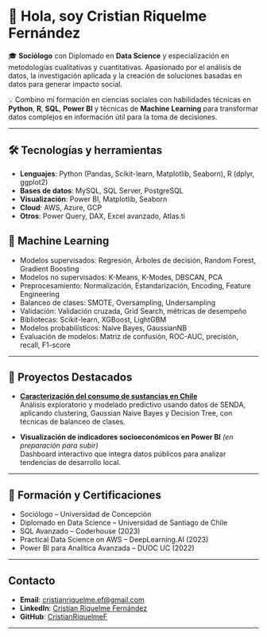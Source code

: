 # 👋 Hola, soy Cristian Riquelme Fernández

🎓 **Sociólogo** con Diplomado en **Data Science** y especialización en metodologías cualitativas y cuantitativas. Apasionado por el análisis de datos, la investigación aplicada y la creación de soluciones basadas en datos para generar impacto social.

💡 Combino mi formación en ciencias sociales con habilidades técnicas en **Python**, **R**, **SQL**, **Power BI** y técnicas de **Machine Learning** para transformar datos complejos en información útil para la toma de decisiones.

---

## 🛠️ Tecnologías y herramientas

- **Lenguajes**: Python (Pandas, Scikit-learn, Matplotlib, Seaborn), R (dplyr, ggplot2)
- **Bases de datos**: MySQL, SQL Server, PostgreSQL
- **Visualización**: Power BI, Matplotlib, Seaborn
- **Cloud**: AWS, Azure, GCP
- **Otros**: Power Query, DAX, Excel avanzado, Atlas.ti
  
## 🤖 Machine Learning
- Modelos supervisados: Regresión, Árboles de decisión, Random Forest, Gradient Boosting
- Modelos no supervisados: K-Means, K-Modes, DBSCAN, PCA
- Preprocesamiento: Normalización, Estandarización, Encoding, Feature Engineering
- Balanceo de clases: SMOTE, Oversampling, Undersampling
- Validación: Validación cruzada, Grid Search, métricas de desempeño
- Bibliotecas: Scikit-learn, XGBoost, LightGBM
- Modelos probabilísticos: Naive Bayes, GaussianNB
- Evaluación de modelos: Matriz de confusión, ROC-AUC, precisión, recall, F1-score

---

## 📌 Proyectos Destacados

- **[Caracterización del consumo de sustancias en Chile](https://github.com/CristianRiquelmeF/Ciencia-de-datos/tree/main/Proyecto-diploma)**  
  Análisis exploratorio y modelado predictivo usando datos de SENDA, aplicando clustering, Gaussian Naive Bayes y Decision Tree, con técnicas de balanceo de clases.

- **Visualización de indicadores socioeconómicos en Power BI** *(en preparación para subir)*  
  Dashboard interactivo que integra datos públicos para analizar tendencias de desarrollo local.

---

## 📜 Formación y Certificaciones

-  Sociólogo – Universidad de Concepción  
-  Diplomado en Data Science – Universidad de Santiago de Chile  
-  SQL Avanzado – Coderhouse (2023)  
-  Practical Data Science on AWS – DeepLearning.AI (2023)  
-  Power BI para Analítica Avanzada – DUOC UC (2022)  

---

##  Contacto
- **Email**: cristianriquelme.ef@gmail.com  
- **LinkedIn**: [Cristian Riquelme Fernández](https://www.linkedin.com/in/cristian-riquelme-fernandez/)  
- **GitHub**: [CristianRiquelmeF](https://github.com/CristianRiquelmeF)  

---
